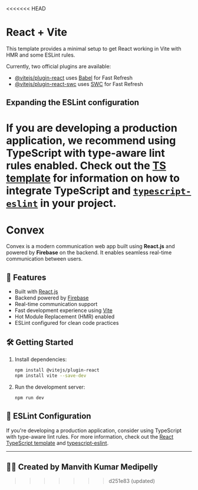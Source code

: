 <<<<<<< HEAD
# React + Vite

This template provides a minimal setup to get React working in Vite with HMR and some ESLint rules.

Currently, two official plugins are available:

- [@vitejs/plugin-react](https://github.com/vitejs/vite-plugin-react/blob/main/packages/plugin-react) uses [Babel](https://babeljs.io/) for Fast Refresh
- [@vitejs/plugin-react-swc](https://github.com/vitejs/vite-plugin-react/blob/main/packages/plugin-react-swc) uses [SWC](https://swc.rs/) for Fast Refresh

## Expanding the ESLint configuration

If you are developing a production application, we recommend using TypeScript with type-aware lint rules enabled. Check out the [TS template](https://github.com/vitejs/vite/tree/main/packages/create-vite/template-react-ts) for information on how to integrate TypeScript and [`typescript-eslint`](https://typescript-eslint.io) in your project.
=======
# Convex

Convex is a modern communication web app built using **React.js** and powered by **Firebase** on the backend. It enables seamless real-time communication between users.

## 🚀 Features

- Built with [React.js](https://reactjs.org/)
- Backend powered by [Firebase](https://firebase.google.com/)
- Real-time communication support
- Fast development experience using [Vite](https://vitejs.dev/)
- Hot Module Replacement (HMR) enabled
- ESLint configured for clean code practices

## 🛠️ Getting Started

1. Install dependencies:

   ```bash
   npm install @vitejs/plugin-react
   npm install vite --save-dev
   ```

2. Run the development server:

   ```bash
   npm run dev
   ```

## 🔧 ESLint Configuration

If you're developing a production application, consider using TypeScript with type-aware lint rules. For more information, check out the [React TypeScript template](https://github.com/vitejs/vite/tree/main/packages/create-vite/template-react-ts) and [typescript-eslint](https://typescript-eslint.io).

---

## 👨‍💻 Created by Manvith Kumar Medipelly
>>>>>>> d251e83 (updated)
